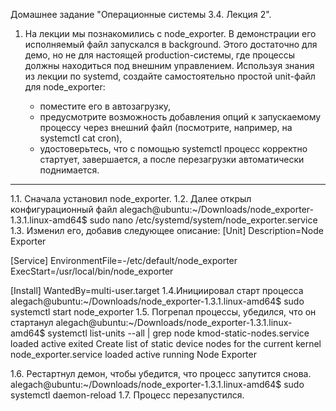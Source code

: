 Домашнее задание "Операционные системы 3.4. Лекция 2".

1. На лекции мы познакомились с node_exporter. В демонстрации его исполняемый файл запускался в background. Этого достаточно для демо, но не для настоящей production-системы, где процессы должны находиться под внешним управлением. Используя знания из лекции по systemd, создайте самостоятельно простой unit-файл для node_exporter:

   -  поместите его в автозагрузку,
   -  предусмотрите возможность добавления опций к запускаемому процессу через внешний файл (посмотрите, например, на systemctl cat cron),
    - удостоверьтесь, что с помощью systemctl процесс корректно стартует, завершается, а после перезагрузки автоматически поднимается.

-------------------------------------
1.1. Сначала установил node_exporter.
1.2. Далее открыл конфигурационный файл 
alegach@ubuntu:~/Downloads/node_exporter-1.3.1.linux-amd64$ sudo nano /etc/systemd/system/node_exporter.service
1.3. Изменил его, добавив следующее описание:
[Unit]
Description=Node Exporter

[Service]
EnvironmentFile=-/etc/default/node_exporter
ExecStart=/usr/local/bin/node_exporter

[Install]
WantedBy=multi-user.target
1.4.Инициировал старт процесса 
alegach@ubuntu:~/Downloads/node_exporter-1.3.1.linux-amd64$ sudo systemctl start node_exporter
1.5. Погрепал процессы, убедился, что он стартанул
alegach@ubuntu:~/Downloads/node_exporter-1.3.1.linux-amd64$ systemctl list-units --all | grep node
  kmod-static-nodes.service                                                                                loaded    active     exited    Create list of static device nodes for the current kernel                                                        
  node_exporter.service                                                                                    loaded    active     running   Node Exporter  

1.6. Рестартнул демон, чтобы убедится, что процесс запутится снова.
alegach@ubuntu:~/Downloads/node_exporter-1.3.1.linux-amd64$ sudo systemctl daemon-reload
1.7. Процесс перезапустился.




